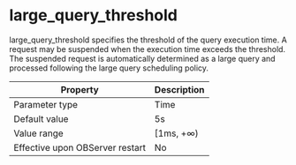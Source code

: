 large_query_threshold 
==========================================

large_query_threshold specifies the threshold of the query execution time. A request may be suspended when the execution time exceeds the threshold. The suspended request is automatically determined as a large query and processed following the large query scheduling policy. 


|          **Property**           | **Description** |
|---------------------------------|-----------------|
| Parameter type                  | Time            |
| Default value                   | 5s              |
| Value range                     | \[1ms, +∞)      |
| Effective upon OBServer restart | No              |




